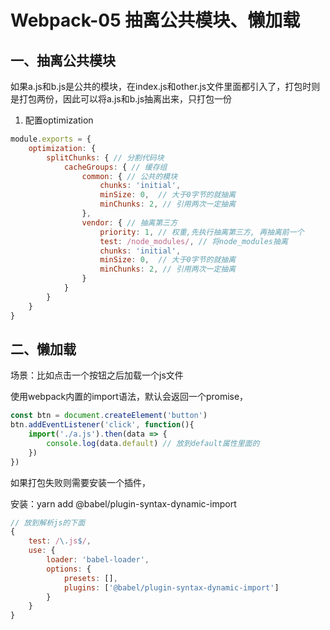 # Webpack-05 抽离公共模块、懒加载
## 一、抽离公共模块
如果a.js和b.js是公共的模块，在index.js和other.js文件里面都引入了，打包时则是打包两份，因此可以将a.js和b.js抽离出来，只打包一份

1. 配置optimization
```js
module.exports = {
    optimization: {
        splitChunks: { // 分割代码块
            cacheGroups: { // 缓存组
                common: { // 公共的模块
                    chunks: 'initial',
                    minSize: 0,  // 大于0字节的就抽离
                    minChunks: 2, // 引用两次一定抽离
                },
                vendor: { // 抽离第三方
                    priority: 1, // 权重,先执行抽离第三方, 再抽离前一个
                    test: /node_modules/, // 将node_modules抽离
                    chunks: 'initial',
                    minSize: 0,  // 大于0字节的就抽离
                    minChunks: 2, // 引用两次一定抽离
                }
            }
        }
    }
}
```

## 二、懒加载
场景：比如点击一个按钮之后加载一个js文件

使用webpack内置的import语法，默认会返回一个promise，

```js
const btn = document.createElement('button')
btn.addEventListener('click', function(){
    import('./a.js').then(data => {
        console.log(data.default) // 放到default属性里面的
    })
})
```
如果打包失败则需要安装一个插件，

安装：yarn add @babel/plugin-syntax-dynamic-import
```js
// 放到解析js的下面
{
    test: /\.js$/,
    use: {
        loader: 'babel-loader',
        options: {
            presets: [],
            plugins: ['@babel/plugin-syntax-dynamic-import']
        }
    }
}
```